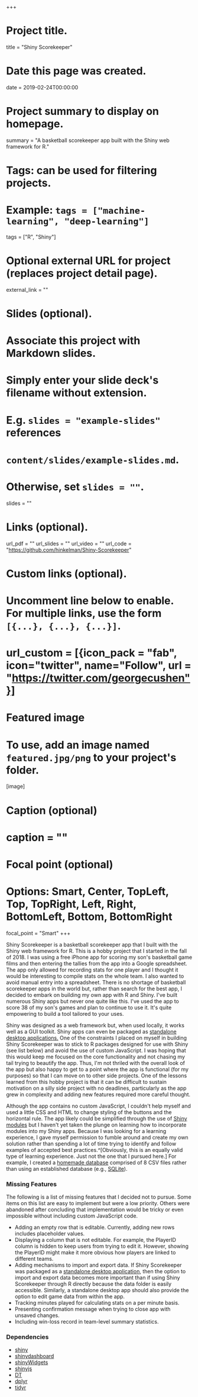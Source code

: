 +++
# Project title.
title = "Shiny Scorekeeper"

# Date this page was created.
date = 2019-02-24T00:00:00

# Project summary to display on homepage.
summary = "A basketball scorekeeper app built with the Shiny web framework for R."

# Tags: can be used for filtering projects.
# Example: `tags = ["machine-learning", "deep-learning"]`
tags = ["R", "Shiny"]

# Optional external URL for project (replaces project detail page).
external_link = ""

# Slides (optional).
#   Associate this project with Markdown slides.
#   Simply enter your slide deck's filename without extension.
#   E.g. `slides = "example-slides"` references 
#   `content/slides/example-slides.md`.
#   Otherwise, set `slides = ""`.
slides = ""

# Links (optional).
url_pdf = ""
url_slides = ""
url_video = ""
url_code = "https://github.com/hinkelman/Shiny-Scorekeeper"

# Custom links (optional).
#   Uncomment line below to enable. For multiple links, use the form `[{...}, {...}, {...}]`.
# url_custom = [{icon_pack = "fab", icon="twitter", name="Follow", url = "https://twitter.com/georgecushen"}]

# Featured image
# To use, add an image named `featured.jpg/png` to your project's folder. 
[image]
  # Caption (optional)
  # caption = ""
  
  # Focal point (optional)
  # Options: Smart, Center, TopLeft, Top, TopRight, Left, Right, BottomLeft, Bottom, BottomRight
  focal_point = "Smart"
+++

Shiny Scorekeeper is a basketball scorekeeper app that I built with the Shiny web framework for R. This is a hobby project that I started in the fall of 2018. I was using a free iPhone app for scoring my son's basketball game films and then entering the tallies from the app into a Google spreadsheet. The app only allowed for recording stats for one player and I thought it would be interesting to compile stats on the whole team. I also wanted to avoid manual entry into a spreadsheet. There is no shortage of basketball scorekeeper apps in the world but, rather than search for the best app, I decided to embark on building my own app with R and Shiny. I've built numerous Shiny apps but never one quite like this. I've used the app to score 38 of my son's games and plan to continue to use it. It's quite empowering to build a tool tailored to your uses.

Shiny was designed as a web framework but, when used locally, it works well as a GUI toolkit. Shiny apps can even be packaged as [standalone desktop applications.](https://www.travishinkelman.com/post/dsm2-viz-tool/) One of the constraints I placed on myself in building Shiny Scorekeeper was to stick to R packages designed for use with Shiny (see list below) and avoid the use of custom JavaScript. I was hoping that this would keep me focused on the core functionality and not chasing my tail trying to beautify the app. Thus, I'm not thriled with the overall look of the app but also happy to get to a point where the app is functional (for my purposes) so that I can move on to other side projects. One of the lessons learned from this hobby project is that it can be difficult to sustain motivation on a silly side project with no deadlines, particularly as the app grew in complexity and adding new features required more careful thought.

Although the app contains no custom JavaScript, I couldn't help myself and used a little CSS and HTML to change styling of the buttons and the horizontal rule. The app likely could be simplified through the use of [Shiny modules](https://shiny.rstudio.com/articles/modules.html) but I haven't yet taken the plunge on learning how to incorporate modules into my Shiny apps. Because I was looking for a learning experience, I gave myself permission to fumble around and create my own solution rather than spending a lot of time trying to identify and follow examples of accepted best practices.^[Obviously, this is an equally valid type of learning experience. Just not the one that I pursued here.] For example, I created a [homemade database](/post/dt-datatable-crud) comprised of 8 CSV files rather than using an established database (e.g., [SQLite](https://www.sqlite.org/index.html)).

### Missing Features
The following is a list of missing features that I decided not to pursue. Some items on this list are easy to implement but were a low priority. Others were abandoned after concluding that implementation would be tricky or even impossible without including custom JavaScript code.

* Adding an empty row that is editable. Currently, adding new rows includes placeholder values.
* Displaying a column that is not editable. For example, the PlayerID column is hidden to keep users from trying to edit it. However, showing the PlayerID might make it more obvious how players are linked to different teams.
* Adding mechanisms to import and export data. If Shiny Scorekeeper was packaged as a [standalone desktop application](https://www.travishinkelman.com/post/dsm2-viz-tool/), then the option to import and export data becomes more important than if using Shiny Scorekeeper through R directly because the data folder is easily accessible. Similarly, a standalone desktop app should also provide the option to edit game data from within the app.
* Tracking minutes played for calculating stats on a per minute basis.
* Presenting confirmation message when trying to close app with unsaved changes.
* Including win-loss record in team-level summary statistics.

### Dependencies
* [shiny](http://shiny.rstudio.com)
* [shinydashboard](https://rstudio.github.io/shinydashboard/)
* [shinyWidgets](https://dreamrs.github.io/shinyWidgets/index.html)
* [shinyjs](https://deanattali.com/shinyjs/)
* [DT](https://rstudio.github.io/DT/)
* [dplyr](https://dplyr.tidyverse.org)
* [tidyr](https://tidyr.tidyverse.org)

